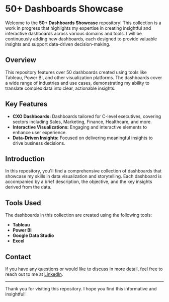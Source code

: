 # 50+ Dashboards Showcase

Welcome to the **50+ Dashboards Showcase** repository! This collection is a work in progress that highlights my expertise in creating insightful and interactive dashboards across various domains and tools. I will be continuously adding new dashboards, each designed to provide valuable insights and support data-driven decision-making.

## Overview

This repository features over 50 dashboards created using tools like Tableau, Power BI, and other visualization platforms. The dashboards cover a wide range of industries and use cases, demonstrating my ability to translate complex data into clear, actionable insights.

## Key Features

- **CXO Dashboards:** Dashboards tailored for C-level executives, covering sectors including Sales, Marketing, Finance, Healthcare, and more.
- **Interactive Visualizations:** Engaging and interactive elements to enhance user experience.
- **Data-Driven Insights:** Focused on delivering meaningful insights to drive business decisions.

## Introduction

In this repository, you'll find a comprehensive collection of dashboards that showcase my skills in data visualization and storytelling. Each dashboard is accompanied by a brief description, the objective, and the key insights derived from the data.

## Tools Used

The dashboards in this collection are created using the following tools:
- **Tableau**
- **Power BI**
- **Google Data Studio**
- **Excel**

## Contact

If you have any questions or would like to discuss in more detail, feel free to reach out to me at [LinkedIn](https://www.linkedin.com/in/gagansays/).

---

Thank you for visiting this repository. I hope you find this informative and insightful!
